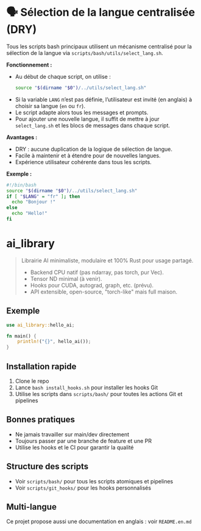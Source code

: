 # 🗣️ Sélection de la langue centralisée (DRY)

Tous les scripts bash principaux utilisent un mécanisme centralisé pour la sélection de la langue via `scripts/bash/utils/select_lang.sh`.

**Fonctionnement :**
- Au début de chaque script, on utilise :
  ```bash
  source "$(dirname "$0")/../utils/select_lang.sh"
  ```
- Si la variable `LANG` n’est pas définie, l’utilisateur est invité (en anglais) à choisir sa langue (`en` ou `fr`).
- Le script adapte alors tous les messages et prompts.
- Pour ajouter une nouvelle langue, il suffit de mettre à jour `select_lang.sh` et les blocs de messages dans chaque script.

**Avantages :**
- DRY : aucune duplication de la logique de sélection de langue.
- Facile à maintenir et à étendre pour de nouvelles langues.
- Expérience utilisateur cohérente dans tous les scripts.

**Exemple :**
```bash
#!/bin/bash
source "$(dirname "$0")/../utils/select_lang.sh"
if [ "$LANG" = "fr" ]; then
  echo "Bonjour !"
else
  echo "Hello!"
fi
```

# ai_library

> Librairie AI minimaliste, modulaire et 100% Rust pour usage partagé.
>
> - Backend CPU natif (pas ndarray, pas torch, pur Vec<f32>).
> - Tensor ND minimal (à venir).
> - Hooks pour CUDA, autograd, graph, etc. (prévu).
> - API extensible, open-source, "torch-like" mais full maison.

## Exemple

```rust
use ai_library::hello_ai;

fn main() {
    println!("{}", hello_ai());
}
```

## Installation rapide

1. Clone le repo
2. Lance `bash install_hooks.sh` pour installer les hooks Git
3. Utilise les scripts dans `scripts/bash/` pour toutes les actions Git et pipelines

## Bonnes pratiques
- Ne jamais travailler sur main/dev directement
- Toujours passer par une branche de feature et une PR
- Utilise les hooks et le CI pour garantir la qualité

## Structure des scripts
- Voir `scripts/bash/` pour tous les scripts atomiques et pipelines
- Voir `scripts/git_hooks/` pour les hooks personnalisés

## Multi-langue
Ce projet propose aussi une documentation en anglais : voir `README.en.md`
